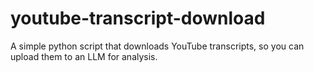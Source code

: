 # youtube-transcript-download
A simple python script that downloads YouTube transcripts, so you can upload them to an LLM for analysis.
